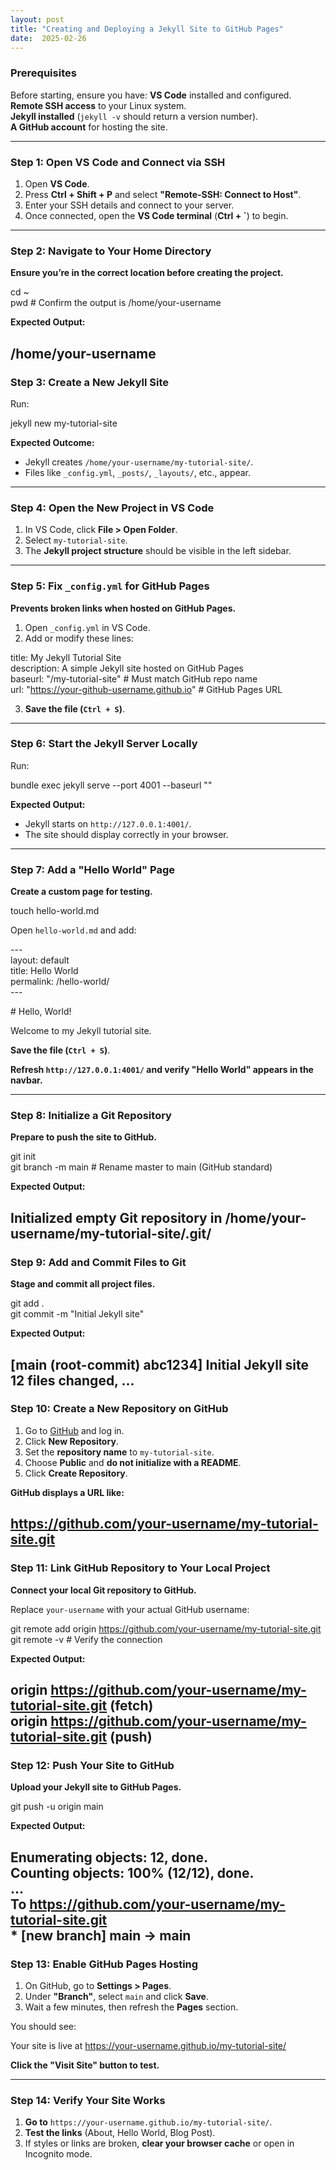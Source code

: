```yaml
---
layout: post
title: "Creating and Deploying a Jekyll Site to GitHub Pages"
date:  2025-02-26
---
```



### **Prerequisites**

Before starting, ensure you have: 
**VS Code** installed and configured.  
**Remote SSH access** to your Linux system.  
**Jekyll installed** (`jekyll -v` should return a version number).  
**A GitHub account** for hosting the site.

---

### **Step 1: Open VS Code and Connect via SSH**

1. Open **VS Code**.  
2. Press **Ctrl \+ Shift \+ P** and select **"Remote-SSH: Connect to Host"**.  
3. Enter your SSH details and connect to your server.  
4. Once connected, open the **VS Code terminal** (**Ctrl \+ \`**) to begin.

---

### **Step 2: Navigate to Your Home Directory**

**Ensure you’re in the correct location before creating the project.**

cd \~  
pwd  \# Confirm the output is /home/your-username

**Expected Output:**

/home/your-username  
---

### **Step 3: Create a New Jekyll Site**

Run:

jekyll new my-tutorial-site

**Expected Outcome:**

* Jekyll creates `/home/your-username/my-tutorial-site/`.  
* Files like `_config.yml`, `_posts/`, `_layouts/`, etc., appear.

---

### **Step 4: Open the New Project in VS Code**

1. In VS Code, click **File \> Open Folder**.  
2. Select `my-tutorial-site`.  
3. The **Jekyll project structure** should be visible in the left sidebar.

---

### **Step 5: Fix `_config.yml` for GitHub Pages**

**Prevents broken links when hosted on GitHub Pages.**

1. Open `_config.yml` in VS Code.  
2. Add or modify these lines:

title: My Jekyll Tutorial Site  
description: A simple Jekyll site hosted on GitHub Pages  
baseurl: "/my-tutorial-site"  \# Must match GitHub repo name  
url: "https://your-github-username.github.io"  \# GitHub Pages URL

3. **Save the file (`Ctrl + S`)**.

---

### **Step 6: Start the Jekyll Server Locally**

Run:

bundle exec jekyll serve \--port 4001 \--baseurl ""

**Expected Output:**

* Jekyll starts on `http://127.0.0.1:4001/`.  
* The site should display correctly in your browser.

---

### **Step 7: Add a "Hello World" Page**

**Create a custom page for testing.**

touch hello-world.md

Open `hello-world.md` and add:

\---  
layout: default  
title: Hello World  
permalink: /hello-world/  
\---

\# Hello, World\!

Welcome to my Jekyll tutorial site.

**Save the file (`Ctrl + S`)**.

**Refresh `http://127.0.0.1:4001/` and verify "Hello World" appears in the navbar.**

---

### **Step 8: Initialize a Git Repository**

**Prepare to push the site to GitHub.**

git init  
git branch \-m main  \# Rename master to main (GitHub standard)

**Expected Output:**

Initialized empty Git repository in /home/your-username/my-tutorial-site/.git/  
---

### **Step 9: Add and Commit Files to Git**

**Stage and commit all project files.**

git add .  
git commit \-m "Initial Jekyll site"

**Expected Output:**

\[main (root-commit) abc1234\] Initial Jekyll site  
12 files changed, ...  
---

### **Step 10: Create a New Repository on GitHub**

1. Go to [GitHub](https://github.com/) and log in.  
2. Click **New Repository**.  
3. Set the **repository name** to `my-tutorial-site`.  
4. Choose **Public** and **do not initialize with a README**.  
5. Click **Create Repository**.

**GitHub displays a URL like:**

https://github.com/your-username/my-tutorial-site.git  
---

### **Step 11: Link GitHub Repository to Your Local Project**

**Connect your local Git repository to GitHub.**

Replace `your-username` with your actual GitHub username:

git remote add origin https://github.com/your-username/my-tutorial-site.git  
git remote \-v  \# Verify the connection

**Expected Output:**

origin  https://github.com/your-username/my-tutorial-site.git (fetch)  
origin  https://github.com/your-username/my-tutorial-site.git (push)  
---

### **Step 12: Push Your Site to GitHub**

**Upload your Jekyll site to GitHub Pages.**

git push \-u origin main

**Expected Output:**

Enumerating objects: 12, done.  
Counting objects: 100% (12/12), done.  
...  
To https://github.com/your-username/my-tutorial-site.git  
 \* \[new branch\]      main \-\> main  
---

### **Step 13: Enable GitHub Pages Hosting**

1. On GitHub, go to **Settings \> Pages**.  
2. Under **"Branch"**, select `main` and click **Save**.  
3. Wait a few minutes, then refresh the **Pages** section.

You should see:

Your site is live at https://your-username.github.io/my-tutorial-site/

**Click the "Visit Site" button to test.**

---

### **Step 14: Verify Your Site Works**

1. **Go to** `https://your-username.github.io/my-tutorial-site/`.  
2. **Test the links** (About, Hello World, Blog Post).  
3. If styles or links are broken, **clear your browser cache** or open in Incognito mode.

